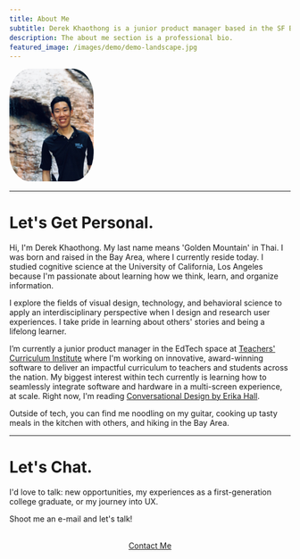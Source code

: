```yaml
---
title: About Me
subtitle: Derek Khaothong is a junior product manager based in the SF Bay Area.
description: The about me section is a professional bio.
featured_image: /images/demo/demo-landscape.jpg
---
```

<style>
img {
  border-radius: 25%;
}
</style>

<img src="/images/Self.jpeg" alt="Self" width="30%" height="30%" />


---

# Let's Get Personal.

Hi, I'm Derek Khaothong. My last name means 'Golden Mountain' in Thai.
I was born and raised in the Bay Area, where I currently reside today. I studied cognitive science at the University of California, Los Angeles because I'm passionate about learning how we think, learn, and organize information.


I explore the fields of visual design, technology, and behavioral science to apply an interdisciplinary perspective when I design and research user experiences. I take pride in learning about others' stories and being a lifelong learner.


I’m currently a junior product manager in the EdTech space at [Teachers' Curriculum Institute](https://www.teachtci.com) where I'm working on innovative, award-winning software to deliver an impactful curriculum to teachers and students across the nation.  My biggest interest within tech currently is learning how to seamlessly integrate software and hardware in a multi-screen experience, at scale. Right now, I'm reading [Conversational Design by Erika Hall](https://abookapart.com/products/conversational-design).


Outside of tech, you can find me noodling on my guitar, cooking up tasty meals in the kitchen with others, and hiking in the Bay Area. 


---

# Let's Chat.

I'd love to talk: new opportunities, my experiences as a first-generation college graduate, or my journey into UX.


Shoot me an e-mail and let's talk!  


 <br> 
<div style="text-align:center;">
    <a href="mailto:dkhaothong@ucla.edu" class="button button--large">Contact Me</a>
</div>
